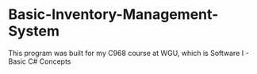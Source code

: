 # Basic-Inventory-Management-System

This program was built for my C968 course at WGU, which is Software I - Basic C# Concepts
